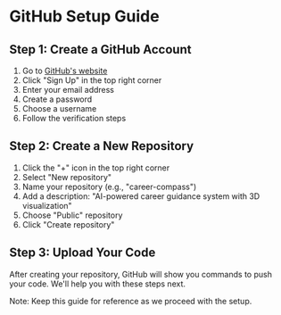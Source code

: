 # GitHub Setup Guide

## Step 1: Create a GitHub Account
1. Go to [GitHub's website](https://github.com)
2. Click "Sign Up" in the top right corner
3. Enter your email address
4. Create a password
5. Choose a username
6. Follow the verification steps

## Step 2: Create a New Repository
1. Click the "+" icon in the top right corner
2. Select "New repository"
3. Name your repository (e.g., "career-compass")
4. Add a description: "AI-powered career guidance system with 3D visualization"
5. Choose "Public" repository
6. Click "Create repository"

## Step 3: Upload Your Code
After creating your repository, GitHub will show you commands to push your code. We'll help you with these steps next.

Note: Keep this guide for reference as we proceed with the setup.
